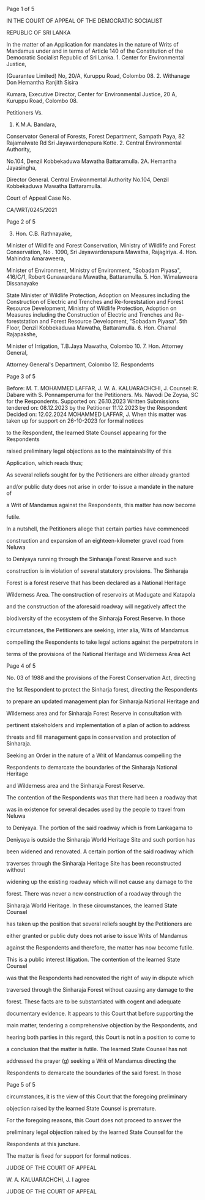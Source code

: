 Page 1 of 5

IN THE COURT OF APPEAL OF THE DEMOCRATIC SOCIALIST

REPUBLIC OF SRI LANKA

In the matter of an Application for mandates in the nature of Writs of Mandamus under and in terms of Article 140 of the Constitution of the Democratic Socialist Republic of Sri Lanka. 1. Center for Environmental Justice,

(Guarantee Limited) No, 20/A, Kuruppu Road, Colombo 08. 2. Withanage Don Hemantha Ranjith Sisira

Kumara, Executive Director, Center for Environmental Justice, 20 A, Kuruppu Road, Colombo 08.

Petitioners Vs.

1. K.M.A. Bandara,

Conservator General of Forests, Forest Department, Sampath Paya, 82 Rajamalwate Rd Sri Jayawardenepura Kotte. 2. Central Environmental Authority,

No.104, Denzil Kobbekaduwa Mawatha Battaramulla. 2A. Hemantha Jayasingha,

Director General. Central Environmental Authority No.104, Denzil Kobbekaduwa Mawatha Battaramulla.

Court of Appeal Case No.

CA/WRT/0245/2021

Page 2 of 5

3. Hon. C.B. Rathnayake,

Minister of Wildlife and Forest Conservation, Ministry of Wildlife and Forest Conservation, No . 1090, Sri Jayawardenapura Mawatha, Rajagiriya. 4. Hon. Mahindra Amaraweera,

Minister of Environment, Ministry of Environment, "Sobadam Piyasa", 416/C/1, Robert Gunawardana Mawatha, Battaramulla. 5. Hon. Wimalaweera Dissanayake

State Minister of Wildlife Protection, Adoption on Measures including the Construction of Electric and Trenches and Re-foreststation and Forest Resource Development, Ministry of Wildlife Protection, Adoption on Measures including the Construction of Electric and Trenches and Re-foreststation and Forest Resource Development, "Sobadam Piyasa". 5th Floor, Denzil Kobbekaduwa Mawatha, Battaramulla. 6. Hon. Chamal Rajapakshe,

Minister of Irrigation, T.B.Jaya Mawatha, Colombo 10. 7. Hon. Attorney General,

Attorney General's Department, Colombo 12. Respondents

Page 3 of 5

Before: M. T. MOHAMMED LAFFAR, J. W. A. KALUARACHCHI, J. Counsel: R. Dabare with S. Ponnamperuma for the Petitioners. Ms. Navodi De Zoysa, SC for the Respondents. Supported on: 26.10.2023 Written Submissions tendered on: 08.12.2023 by the Petitioner 11.12.2023 by the Respondent Decided on: 12.02.2024 MOHAMMED LAFFAR, J. When this matter was taken up for support on 26-10-2023 for formal notices

to the Respondent, the learned State Counsel appearing for the Respondents

raised preliminary legal objections as to the maintainability of this

Application, which reads thus;

As several reliefs sought for by the Petitioners are either already granted

and/or public duty does not arise in order to issue a mandate in the nature of

a Writ of Mandamus against the Respondents, this matter has now become

futile.

In a nutshell, the Petitioners allege that certain parties have commenced

construction and expansion of an eighteen-kilometer gravel road from Neluwa

to Deniyaya running through the Sinharaja Forest Reserve and such

construction is in violation of several statutory provisions. The Sinharaja

Forest is a forest reserve that has been declared as a National Heritage

Wilderness Area. The construction of reservoirs at Madugate and Katapola

and the construction of the aforesaid roadway will negatively affect the

biodiversity of the ecosystem of the Sinharaja Forest Reserve. In those

circumstances, the Petitioners are seeking, inter alia, Wits of Mandamus

compelling the Respondents to take legal actions against the perpetrators in

terms of the provisions of the National Heritage and Wilderness Area Act

Page 4 of 5

No. 03 of 1988 and the provisions of the Forest Conservation Act, directing

the 1st Respondent to protect the Sinharja forest, directing the Respondents

to prepare an updated management plan for Sinharaja National Heritage and

Wilderness area and for Sinharaja Forest Reserve in consultation with

pertinent stakeholders and implementation of a plan of action to address

threats and fill management gaps in conservation and protection of Sinharaja.

Seeking an Order in the nature of a Writ of Mandamus compelling the

Respondents to demarcate the boundaries of the Sinharaja National Heritage

and Wilderness area and the Sinharaja Forest Reserve.

The contention of the Respondents was that there had been a roadway that

was in existence for several decades used by the people to travel from Neluwa

to Deniyaya. The portion of the said roadway which is from Lankagama to

Deniyaya is outside the Sinharaja World Heritage Site and such portion has

been widened and renovated. A certain portion of the said roadway which

traverses through the Sinharaja Heritage Site has been reconstructed without

widening up the existing roadway which will not cause any damage to the

forest. There was never a new construction of a roadway through the

Sinharaja World Heritage. In these circumstances, the learned State Counsel

has taken up the position that several reliefs sought by the Petitioners are

either granted or public duty does not arise to issue Writs of Mandamus

against the Respondents and therefore, the matter has now become futile.

This is a public interest litigation. The contention of the learned State Counsel

was that the Respondents had renovated the right of way in dispute which

traversed through the Sinharaja Forest without causing any damage to the

forest. These facts are to be substantiated with cogent and adequate

documentary evidence. It appears to this Court that before supporting the

main matter, tendering a comprehensive objection by the Respondents, and

hearing both parties in this regard, this Court is not in a position to come to

a conclusion that the matter is futile. The learned State Counsel has not

addressed the prayer (g) seeking a Writ of Mandamus directing the

Respondents to demarcate the boundaries of the said forest. In those

Page 5 of 5

circumstances, it is the view of this Court that the foregoing preliminary

objection raised by the learned State Counsel is premature.

For the foregoing reasons, this Court does not proceed to answer the

preliminary legal objection raised by the learned State Counsel for the

Respondents at this juncture.

The matter is fixed for support for formal notices.

JUDGE OF THE COURT OF APPEAL

W. A. KALUARACHCHI, J. I agree

JUDGE OF THE COURT OF APPEAL